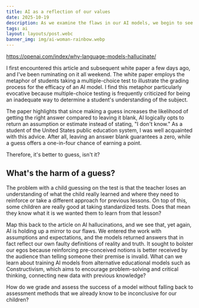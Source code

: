 ```yaml
---
title: AI as a reflection of our values
date: 2025-10-19
description: As we examine the flaws in our AI models, we begin to see parallels with the flaws already identified in our own society. What can we learn from these existing critiques and how does it apply to how we train models in the future?
tags: ai
layout: layouts/post.webc
banner_img: img/ai-woman-rainbow.webp
---
```


<https://openai.com/index/why-language-models-hallucinate/>

I first encountered this article and subsequent white paper a few days ago, and I've been ruminating on it all weekend. The white paper employs the metaphor of students taking a multiple-choice test to illustrate the grading process for the efficacy of an AI model. I find this metaphor particularly evocative because multiple-choice testing is frequently criticized for being an inadequate way to determine a student's understanding of the subject.

The paper highlights that since making a guess increases the likelihood of getting the right answer compared to leaving it blank, AI logically opts to return an assumption or estimate instead of stating, "I don't know." As a student of the United States public education system, I was well acquainted with this advice. After all, leaving an answer blank guarantees a zero, while a guess offers a one-in-four chance of earning a point.

<p class="extra">Therefore, it's better to guess, isn't it?</p>

## What's the harm of a guess?

The problem with a child guessing on the test is that the teacher loses an understanding of what the child really learned and where they need to reinforce or take a different approach for previous lessons. On top of this, some children are really good at taking standardized tests. Does that mean they know what it is we wanted them to learn from that lesson?

Map this back to the article on AI hallucinations, and we see that, yet again, AI is holding up a mirror to our flaws. We entered the work with assumptions and expectations, and the models returned answers that in fact reflect our own faulty definitions of reality and truth. It sought to bolster our egos because reinforcing pre-conceived notions is better received by the audience than telling someone their premise is invalid.
What can we learn about training AI models from alternative educational models such as Constructivism, which aims to encourage problem-solving and critical thinking, connecting new data with previous knowledge?

How do we grade and assess the success of a model without falling back to assessment methods that we already know to be inconclusive for our children?
